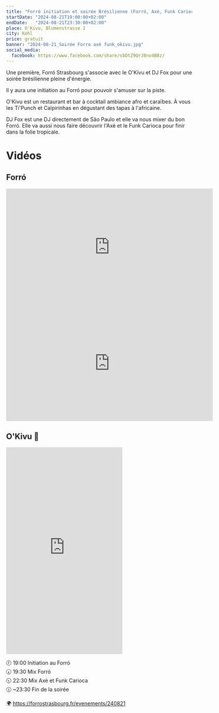 ```yaml
---
title: "Forró initiation et soirée Brésilienne (Forró, Axè, Funk Carioca) 💃🇧🇷🕺 📌🍍 "
startDate: "2024-08-21T19:00:00+02:00"
endDate:   "2024-08-21T23:30:00+02:00"
place: O'Kivu, Blumenstrasse 2
city: Kehl
price: gratuit
banner: "2024-08-21_Soirée Forro axè funk_okivu.jpg"
social_media:
  facebook: https://www.facebook.com/share/sbDtZ9QrJ8no4B8z/
---
```

Une première, Forró Strasbourg s'associe avec le O'Kivu et DJ Fox pour une soirée brésilienne pleine d'énergie.

Il y aura une initiation au Forró pour pouvoir s'amuser sur la piste.

O'Kivu est un restaurant et bar à cocktail ambiance afro et caraïbes. À vous les Ti'Punch et Caïpirinhas en dégustant des tapas à l'africaine.

DJ Fox est une DJ directement de São Paulo et elle va nous mixer du bon Forró. Elle va aussi nous faire découvrir l'Axè et le Funk Carioca pour finir dans la folie tropicale.

# Vidéos

## Forró

<iframe width="560" height="315" src="https://www.youtube.com/embed/xCM17UIY6UU" title="YouTube video player" frameborder="0" allow="accelerometer; autoplay; clipboard-write; encrypted-media; gyroscope; picture-in-picture; web-share" referrerpolicy="strict-origin-when-cross-origin" allowfullscreen></iframe>

<iframe width="560" height="315" src="https://www.youtube.com/embed/9O15k6Me0EY" title="YouTube video player" frameborder="0" allow="accelerometer; autoplay; clipboard-write; encrypted-media; gyroscope; picture-in-picture; web-share" referrerpolicy="strict-origin-when-cross-origin" allowfullscreen></iframe>

## O'Kivu 🍍

<iframe width="315" height="560" src="https://www.youtube.com/embed/7e-fV5Cj87k" title="YouTube video player" frameborder="0" allow="accelerometer; autoplay; clipboard-write; encrypted-media; gyroscope; picture-in-picture; web-share" referrerpolicy="strict-origin-when-cross-origin" allowfullscreen></iframe>


🕖 19:00 Initiation au Forró  
🕢 19:30 Mix Forró  
🕥 22:30 Mix Axè et Funk Carioca  
🕦 ~23:30 Fin de la soirée  

🌍 https://forrostrasbourg.fr/evenements/240821
